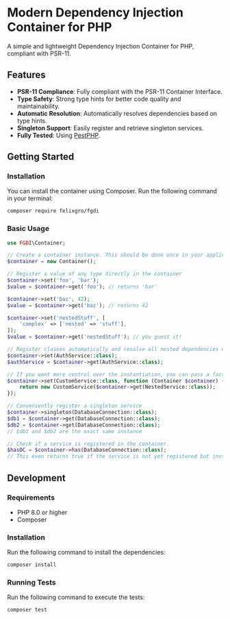 # Modern Dependency Injection Container for PHP

A simple and lightweight Dependency Injection Container for PHP, compliant with PSR-11.

## Features
- **PSR-11 Compliance**: Fully compliant with the PSR-11 Container Interface.
- **Type Safety**: Strong type hints for better code quality and maintainability.
- **Automatic Resolution**: Automatically resolves dependencies based on type hints.
- **Singleton Support**: Easily register and retrieve singleton services.
- **Fully Tested**: Using [PestPHP](https://pestphp.com/).

## Getting Started

### Installation
You can install the container using Composer. Run the following command in your terminal:

```bash
composer require felixgro/fgdi
```

### Basic Usage

```php
use FGDI\Container;

// Create a container instance. This should be done once in your application.
$container = new Container();

// Register a value of any type directly in the container
$container->set('foo', 'bar');
$value = $container->get('foo'); // returns 'bar'

$container->set('baz', 42);
$value = $container->get('baz'); // returns 42

$container->set('nestedStuff', [
    'complex' => ['nested' => 'stuff'],
]);
$value = $container->get('nestedStuff'); // you guess it!

// Register classes automatically and resolve all nested dependencies needed
$container->set(AuthService::class);
$authService = $container->get(AuthService::class);

// If you want more control over the instantiation, you can pass a factory callback which returns an instanciated service
$container->set(CustomService::class, function (Container $container) {
    return new CustomService($container->get(NestedService::class));
});

// Conveniently register a singleton service
$container->singleton(DatabaseConnection::class);
$db1 = $container->get(DatabaseConnection::class);
$db2 = $container->get(DatabaseConnection::class);
// $db1 and $db2 are the exact same instance

// Check if a service is registered in the container.
$hasDC = $container->has(DatabaseConnection::class);
// This even returns true if the service is not yet registered but instantiable by the container
```

## Development

### Requirements
- PHP 8.0 or higher
- Composer

### Installation
Run the following command to install the dependencies:
```bash
composer install
```

### Running Tests
Run the following command to execute the tests:
```bash
composer test
```
